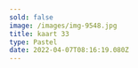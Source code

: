 ```yaml
---
sold: false
image: /images/img-9548.jpg
title: kaart 33
type: Pastel
date: 2022-04-07T08:16:19.080Z
---
```

